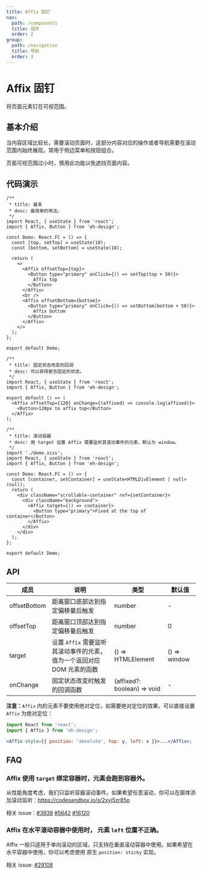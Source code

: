 ```yaml
---
title: Affix 固钉
nav:
  path: /components
  title: 组件
  order: 2
group:
  path: /navigation
  title: 导航
  order: 3
---
```


# Affix 固钉

将页面元素钉在可视范围。

## 基本介绍

当内容区域比较长，需要滚动页面时，这部分内容对应的操作或者导航需要在滚动范围内始终展现。常用于侧边菜单和按钮组合。

页面可视范围过小时，慎用此功能以免遮挡页面内容。

## 代码演示

```tsx
/**
 * title: 基本
 * desc: 最简单的用法。
 */
import React, { useState } from 'react';
import { Affix, Button } from 'eh-design';

const Demo: React.FC = () => {
  const [top, setTop] = useState(10);
  const [bottom, setBottom] = useState(10);

  return (
    <>
      <Affix offsetTop={top}>
        <Button type="primary" onClick={() => setTop(top + 50)}>
          Affix top
        </Button>
      </Affix>
      <br />
      <Affix offsetBottom={bottom}>
        <Button type="primary" onClick={() => setBottom(bottom + 50)}>
          Affix bottom
        </Button>
      </Affix>
    </>
  );
};

export default Demo;
```

```tsx
/**
 * title: 固定状态改变的回调
 * desc: 可以获得是否固定的状态。
 */
import React, { useState } from 'react';
import { Affix, Button } from 'eh-design';

export default () => (
  <Affix offsetTop={120} onChange={(affixed) => console.log(affixed)}>
    <Button>120px to affix top</Button>
  </Affix>
);
```

```tsx
/**
 * title: 滚动容器
 * desc: 用 target 设置 Affix 需要监听其滚动事件的元素，默认为 window。
 */
import './demo.scss';
import React, { useState } from 'react';
import { Affix, Button } from 'eh-design';

const Demo: React.FC = () => {
  const [container, setContainer] = useState<HTMLDivElement | null>(null);
  return (
    <div className="scrollable-container" ref={setContainer}>
      <div className="background">
        <Affix target={() => container}>
          <Button type="primary">Fixed at the top of container</Button>
        </Affix>
      </div>
    </div>
  );
};

export default Demo;
```

## API

| 成员         | 说明                                                                   | 类型                        | 默认值       |
| ------------ | ---------------------------------------------------------------------- | --------------------------- | ------------ |
| offsetBottom | 距离窗口底部达到指定偏移量后触发                                       | number                      | -            |
| offsetTop    | 距离窗口顶部达到指定偏移量后触发                                       | number                      | 0            |
| target       | 设置 `Affix` 需要监听其滚动事件的元素，值为一个返回对应 DOM 元素的函数 | () => HTMLElement           | () => window |
| onChange     | 固定状态改变时触发的回调函数                                           | (affixed?: boolean) => void | -            |

**注意：**`Affix` 内的元素不要使用绝对定位，如需要绝对定位的效果，可以直接设置 `Affix` 为绝对定位：

```jsx | pure
import React from 'react';
import { Affix } from 'eh-design';

<Affix style={{ position: 'absolute', top: y, left: x }}>...</Affix>;
```

## FAQ

### Affix 使用 `target` 绑定容器时，元素会跑到容器外。

从性能角度考虑，我们只监听容器滚动事件。如果希望任意滚动，你可以在窗体添加滚动监听：<https://codesandbox.io/s/2xyj5zr85p>

相关 issue：[#3938](https://github.com/ant-design/ant-design/issues/3938) [#5642](https://github.com/ant-design/ant-design/issues/5642) [#16120](https://github.com/ant-design/ant-design/issues/16120)

### Affix 在水平滚动容器中使用时， 元素 `left` 位置不正确。

Affix 一般只适用于单向滚动的区域，只支持在垂直滚动容器中使用。如果希望在水平容器中使用，你可以考虑使用 原生 `position: sticky` 实现。

相关 issue: [#29108](https://github.com/ant-design/ant-design/issues/29108)
